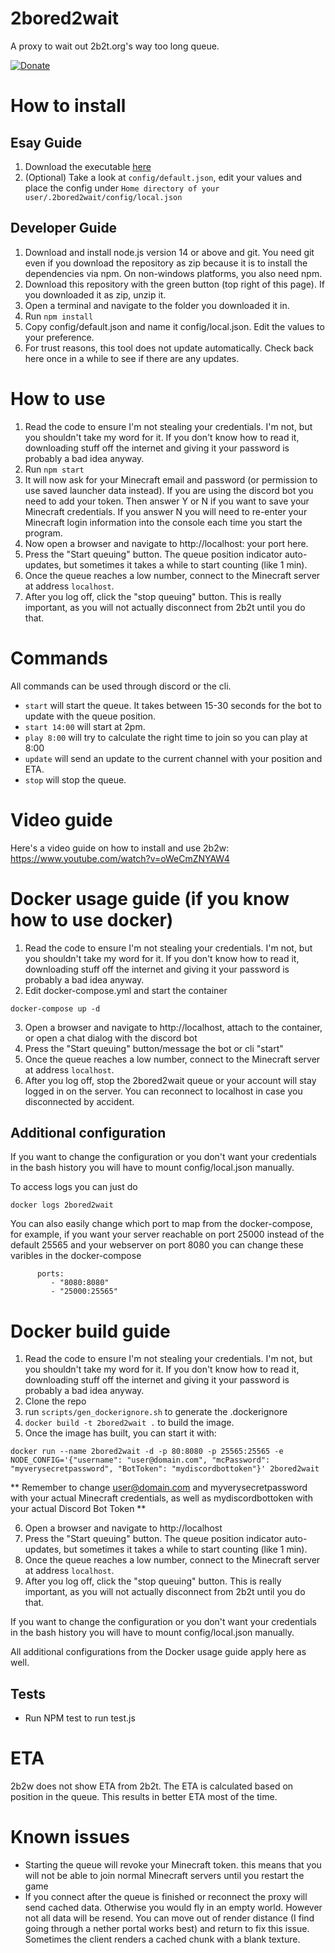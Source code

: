 # 2bored2wait
A proxy to wait out 2b2t.org's way too long queue.

[![Donate](https://img.shields.io/badge/Donate-PayPal-green.svg)](https://paypal.me/themoonisacheese?locale.x=fr_FR)

# How to install

## Esay Guide
1. Download the executable [here](https://github.com/themoonisacheese/2bored2wait/releases/latest)
2. (Optional) Take a look at `config/default.json`, edit your values and place the config under `Home directory of your user/.2bored2wait/config/local.json`

## Developer Guide
1. Download and install node.js version 14 or above and git. You need git even if you download the repository as zip because it is to install the dependencies via npm. On non-windows platforms, you also need npm.
2. Download this repository with the green button (top right of this page). If you downloaded it as zip, unzip it.
3. Open a terminal and navigate to the folder you downloaded it in.
4. Run `npm install`
5. Copy config/default.json and name it config/local.json. Edit the values to your preference.
6. For trust reasons, this tool does not update automatically. Check back here once in a while to see if there are any updates.

# How to use
1. Read the code to ensure I'm not stealing your credentials. I'm not, but you shouldn't take my word for it. If you don't know how to read it, downloading stuff off the internet and giving it your password is probably a bad idea anyway.
2. Run `npm start`
3. It will now ask for your Minecraft email and password (or permission to use saved launcher data instead). If you are using the discord bot you need to add your token. Then answer Y or N if you want to save your Minecraft credentials. If you answer N you will need to re-enter your Minecraft login information into the console each time you start the program.
4. Now open a browser and navigate to http://localhost: your port here.
5. Press the "Start queuing" button. The queue position indicator auto-updates, but sometimes it takes a while to start counting (like 1 min).
6. Once the queue reaches a low number, connect to the Minecraft server at address `localhost`.
7. After you log off, click the "stop queuing" button. This is really important, as you will not actually disconnect from 2b2t until you do that.

# Commands
All commands can be used through discord or the cli.
- `start` will start the queue. It takes between 15-30 seconds for the bot to update with the queue position.
- `start 14:00` will start at 2pm.
- `play 8:00` will try to calculate the right time to join so you can play at 8:00
- `update` will send an update to the current channel with your position and ETA.
- `stop` will stop the queue.

# Video guide
Here's a video guide on how to install and use 2b2w: https://www.youtube.com/watch?v=oWeCmZNYAW4 

# Docker usage guide (if you know how to use docker)
1. Read the code to ensure I'm not stealing your credentials. I'm not, but you shouldn't take my word for it. If you don't know how to read it, downloading stuff off the internet and giving it your password is probably a bad idea anyway.
2. Edit docker-compose.yml and start the container
```
docker-compose up -d
```
3. Open a browser and navigate to http://localhost, attach to the container, or open a chat dialog with the discord bot
4. Press the "Start queuing" button/message the bot or cli "start"
5. Once the queue reaches a low number, connect to the Minecraft server at address `localhost`.
6. After you log off, stop the 2bored2wait queue or your account will stay logged in on the server. You can reconnect to localhost in case you disconnected by accident.

## Additional configuration

If you want to change the configuration or you don't want your credentials in the bash history you will have to mount config/local.json manually.

To access logs you can just do
```
docker logs 2bored2wait
```

You can also easily change which port to map from the docker-compose, for example, if you want your server reachable on port 25000 instead of the default 25565 and your webserver on port 8080 you can change these varibles in the docker-compose
```
      ports:
         - "8080:8080"
         - "25000:25565"
```


# Docker build guide
1. Read the code to ensure I'm not stealing your credentials. I'm not, but you shouldn't take my word for it. If you don't know how to read it, downloading stuff off the internet and giving it your password is probably a bad idea anyway.
2. Clone the repo
3. run `scripts/gen_dockerignore.sh` to generate the .dockerignore
4. `docker build -t 2bored2wait .` to build the image.
5. Once the image has built, you can start it with:
```
docker run --name 2bored2wait -d -p 80:8080 -p 25565:25565 -e NODE_CONFIG='{"username": "user@domain.com", "mcPassword": "myverysecretpassword", "BotToken": "mydiscordbottoken"}' 2bored2wait
```
** Remember to change user@domain.com and myverysecretpassword with your actual Minecraft credentials, as well as mydiscordbottoken with your actual Discord Bot Token **

6. Open a browser and navigate to http://localhost
7. Press the "Start queuing" button. The queue position indicator auto-updates, but sometimes it takes a while to start counting (like 1 min).
8. Once the queue reaches a low number, connect to the Minecraft server at address `localhost`.
9. After you log off, click the "stop queuing" button. This is really important, as you will not actually disconnect from 2b2t until you do that.

If you want to change the configuration or you don't want your credentials in the bash history you will have to mount config/local.json manually.

All additional configurations from the Docker usage guide apply here as well.

## Tests
- Run NPM test to run test.js

# ETA

2b2w does not show ETA from 2b2t. The ETA is calculated based on position in the queue. This results in better ETA most of the time.

# Known issues
- Starting the queue will revoke your Minecraft token. this means that you will not be able to join normal Minecraft servers until you restart the game
- If you connect after the queue is finished or reconnect the proxy will send cached data. Otherwise you would fly in an empty world. However not all data will be resend. You can move out of render distance (I find going through a nether portal works best) and return to fix this issue. Sometimes the client renders a cached chunk with a blank texture.
